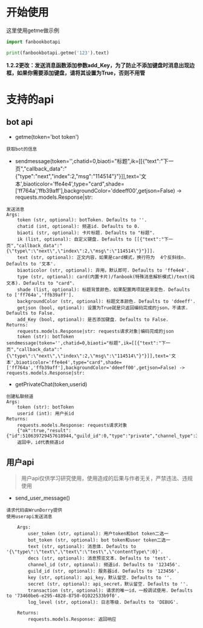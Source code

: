 # 开始使用

这里使用getme做示例

```python
import fanbookbotapi

print(fanbookbotapi.getme('123').text)
```  

**1.2.2更改：发送消息函数添加参数add_Key，为了防止不添加键盘时消息出现边框，如果你需要添加键盘，请将其设置为True，否则不用管**  

# 支持的api

## bot api

- getme(token='bot token')

```
获取bot的信息
```

- sendmessage(token='',chatid=0,biaoti="标题",ik=[[{"text":"下一页","callback_data":"{\"type\":\"next\",\"index\":2,\"msg\":\"114514\"}"}]],text='文本',biaoticolor='ffe4e4',type="card",shade=['ff764a','ffb39aff'],backgroundColor='ddeeff00',getjson=False) -> requests.models.Response|str:

```
发送消息
Args:
    token (str, optional): botToken. Defaults to ''.
    chatid (int, optional): 频道id. Defaults to 0.
    biaoti (str, optional): 卡片标题. Defaults to "标题".
    ik (list, optional): 自定义键盘. Defaults to [[{"text":"下一页","callback_data":"{\"type\":\"next\",\"index\":2,\"msg\":\"114514\"}"}]].
    text (str, optional): 正文内容，如果是card模式，换行符为  4个反斜线n. Defaults to '文本'.
    biaoticolor (str, optional): 弃用，默认即可. Defaults to 'ffe4e4'.
    type (str, optional): card(内置卡片)/fanbook(特殊消息解析模式)/text(纯文本). Defaults to "card".
    shade (list, optional): 标题背景颜色，如果配置两项就是渐变色. Defaults to ['ff764a','ffb39aff'].
    backgroundColor (str, optional): 标题文本颜色. Defaults to 'ddeeff'.
    getjson (bool, optional): 设置为True就是只返回编码完成的json，不请求. Defaults to False.
    add_Key (bool, optional): 是否添加键盘. Defaults to False.
Returns:
    requests.models.Response|str: requests请求对象|编码完成的json
    token (str): botToken
sendmessage(token='',chatid=0,biaoti="标题",ik=[[{"text":"下一页","callback_data":"{\"type\":\"next\",\"index\":2,\"msg\":\"114514\"}"}]],text='文本',biaoticolor='ffe4e4',type="card",shade=['ff764a','ffb39aff'],backgroundColor='ddeeff00',getjson=False) -> requests.models.Response|str:
```

- getPrivateChat(token,userid)  

```
创建私聊频道
Args:
    token (str): botToken
    userid (int): 用户长id
Returns:
    requests.models.Response: requests请求对象
    {"ok":true,"result":{"id":510639729457618944,"guild_id":0,"type":"private","channel_type":3}}
    返回中，id代表频道id
```

## 用户api

> 用户api仅供学习研究使用，使用造成的后果与作者无关，严禁违法、违规使用

- send_user_message()

```
请求代码由WrunDorry提供
使用userapi发送消息

    Args:
        user_token (str, optional): 用户token和bot token二选一
        bot_token (str, optional): bot token和user token二选一
        text (str, optional): 消息体. Defaults to '{\"type\":\"text\",\"text\":\"test\",\"contentType\":0}'.
        decs (str, optional): 消息预览文本. Defaults to 'test'.
        channel_id (str, optional): 频道id. Defaults to '123456'.
        guild_id (str, optional): 服务器id. Defaults to '123456'.
        key (str, optional): api_key，默认留空. Defaults to ''.
        secret (str, optional): api_secret，默认留空. Defaults to ''.
        transaction (str, optional): 请求的唯一id，一般调试使用. Defaults to '73460be6-e295-4828-8750-01022533b9f0'.
        log_level (str, optional): 日志等级. Defaults to 'DEBUG'.

    Returns:
        requests.models.Response: 返回响应
```